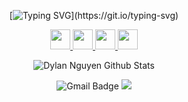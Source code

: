 <div id="header" align="center">
  
[![Typing SVG](https://readme-typing-svg.herokuapp.com?font=comfortaa&color=FFFFF&size=24&width=500&lines=Hi!+I'm+Dylan..;A+computer+science+undergrad..;A+full-stack+developer..;A+cybersecurity+intern..;An+open+source+contributor..;An+entrepreneur+with+both+technical+&+interpersonal+skills!)](https://git.io/typing-svg)

<div id="header" align="center">
   <img src="https://komarev.com/ghpvc/?username=thedigitalchief&style=flat-square&color=blue" alt=""/><br>
   <a href="https://www.linkedin.com/in/dylanhnguyen/" title="LinkedIn">
  <img height="32" width="32" src="https://cdn-icons-png.flaticon.com/512/145/145807.png" />
</a>
<a href="https://github.com/thedigitalchief" title="GitHub ">
  <img height="32" width="32" src="https://cdn-icons-png.flaticon.com/512/1051/1051275.png" />
   </a>
  <a href="https://dev.to/digitalchief" title="Dev.to Account">
  <img height="32" width="32" src="https://cdn-icons-png.flaticon.com/512/5969/5969113.png" />
</a>

   <a href="https://www.facebook.com/dylannguyenn" title="Facebook Account">
  <img height="32" width="32" src="https://cdn-icons-png.flaticon.com/512/5968/5968764.png" />
</a>

![Dylan Nguyen Github Stats](https://github-readme-stats.vercel.app/api?username=thedigitalchief&theme=nord&show_icons=true&count_private=true)
 </div>
  
<div align = "center">

![Gmail Badge](https://img.shields.io/badge/-me@dylanhnguyen.com-c14438?style=flat-square&logo=Gmail&logoColor=white&link=mailto:me@dylanhnguyen.com)
<a href = "https://dylanhnguyen.com"><img src = https://img.shields.io/badge/portfolio-website-blue>                         
</a> 
</div>   
